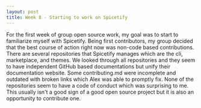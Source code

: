 ```yaml
---
layout: post
title: Week 8 - Starting to work on Spicetify
---
```


For the first week of group open source work, my goal was to start to familiarize myself with Spicetify. Being first contributors, my group decided that the best course of action right now was non-code based contributions. There are several repositories that Spicetify manages which are the cli, marketplace, and themes. We looked through all repositories and they seem to have independent GitHub based documentations but unify their documentation website. Some contributing.md were incomplete and outdated with broken links which Alex was able to promptly fix. None of the repositories seem to have a code of conduct which was surprising to me. This usually isn't a good sign of a good open source project but it is also an opportunity to contribute one.

<!--more-->
